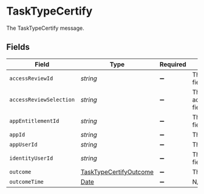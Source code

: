 # TaskTypeCertify

The TaskTypeCertify message.


## Fields

| Field                                                                                         | Type                                                                                          | Required                                                                                      | Description                                                                                   |
| --------------------------------------------------------------------------------------------- | --------------------------------------------------------------------------------------------- | --------------------------------------------------------------------------------------------- | --------------------------------------------------------------------------------------------- |
| `accessReviewId`                                                                              | *string*                                                                                      | :heavy_minus_sign:                                                                            | The accessReviewId field.                                                                     |
| `accessReviewSelection`                                                                       | *string*                                                                                      | :heavy_minus_sign:                                                                            | The accessReviewSelection field.                                                              |
| `appEntitlementId`                                                                            | *string*                                                                                      | :heavy_minus_sign:                                                                            | The appEntitlementId field.                                                                   |
| `appId`                                                                                       | *string*                                                                                      | :heavy_minus_sign:                                                                            | The appId field.                                                                              |
| `appUserId`                                                                                   | *string*                                                                                      | :heavy_minus_sign:                                                                            | The appUserId field.                                                                          |
| `identityUserId`                                                                              | *string*                                                                                      | :heavy_minus_sign:                                                                            | The identityUserId field.                                                                     |
| `outcome`                                                                                     | [TaskTypeCertifyOutcome](../../models/shared/tasktypecertifyoutcome.md)                       | :heavy_minus_sign:                                                                            | The outcome field.                                                                            |
| `outcomeTime`                                                                                 | [Date](https://developer.mozilla.org/en-US/docs/Web/JavaScript/Reference/Global_Objects/Date) | :heavy_minus_sign:                                                                            | N/A                                                                                           |